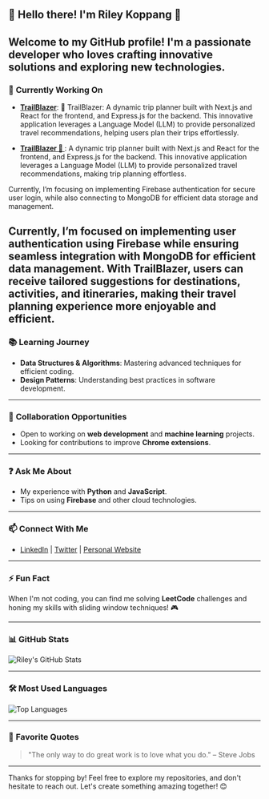 ## 🌟 Hello there! I'm **Riley Koppang** 👋

Welcome to my GitHub profile! I'm a passionate developer who loves crafting innovative solutions and exploring new technologies.
---

### 🔧 **Currently Working On**
- **[TrailBlazer](https://github.com/Koppang-Dev/TrailBlazeWebApp)**: 🌟 TrailBlazer: A dynamic trip planner built with Next.js and React for the frontend, and Express.js for the backend. This innovative application leverages a Language Model (LLM) to provide personalized travel recommendations, helping users plan their trips effortlessly.

- **[TrailBlazer 🌟 ](https://github.com/Koppang-Dev/TrailBlazeWebApp)**: A dynamic trip planner built with Next.js and React for the frontend, and Express.js for the backend. This innovative application leverages a Language Model (LLM) to provide personalized travel recommendations, making trip planning effortless.

Currently, I’m focusing on implementing Firebase authentication for secure user login, while also connecting to MongoDB for efficient data storage and management.

Currently, I’m focused on implementing user authentication using Firebase while ensuring seamless integration with MongoDB for efficient data management. With TrailBlazer, users can receive tailored suggestions for destinations, activities, and itineraries, making their travel planning experience more enjoyable and efficient.
---

### 📚 **Learning Journey**
- **Data Structures & Algorithms**: Mastering advanced techniques for efficient coding.
- **Design Patterns**: Understanding best practices in software development.

---

### 🤝 **Collaboration Opportunities**
- Open to working on **web development** and **machine learning** projects.
- Looking for contributions to improve **Chrome extensions**.

---

### ❓ **Ask Me About**
- My experience with **Python** and **JavaScript**.
- Tips on using **Firebase** and other cloud technologies.

---

### 📫 **Connect With Me**
- [LinkedIn](your-linkedin-url) | [Twitter](your-twitter-url) | [Personal Website](your-website-url)

---

### ⚡ **Fun Fact**
When I'm not coding, you can find me solving **LeetCode** challenges and honing my skills with sliding window techniques! 🎮

---

### 📊 **GitHub Stats**
![Riley's GitHub Stats](https://github-readme-stats.vercel.app/api?username=Koppang-Dev&show_icons=true&theme=radical)

---

### 🛠️ **Most Used Languages**
![Top Languages](https://github-readme-stats.vercel.app/api/top-langs/?username=Koppang-Dev&layout=compact&theme=radical)

---

### 🌈 **Favorite Quotes**
> "The only way to do great work is to love what you do." – Steve Jobs

---

Thanks for stopping by! Feel free to explore my repositories, and don't hesitate to reach out. Let's create something amazing together! 😊
